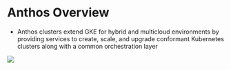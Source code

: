 # Anthos Overview

* Anthos clusters extend GKE for hybrid and multicloud environments by providing services to create, scale, and upgrade conformant Kubernetes clusters along with a common orchestration layer

![](https://github.com/JonmarCorpuz/SecondBrain/blob/main/Assets/Whitespace.png)
